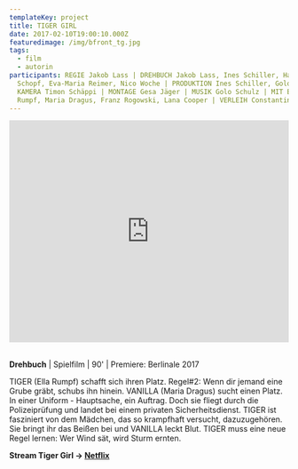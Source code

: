```yaml
---
templateKey: project
title: TIGER GIRL
date: 2017-02-10T19:00:10.000Z
featuredimage: /img/bfront_tg.jpg
tags:
  - film
  - autorin
participants: REGIE Jakob Lass | DREHBUCH Jakob Lass, Ines Schiller, Hannah
  Schopf, Eva-Maria Reimer, Nico Woche | PRODUKTION Ines Schiller, Golo Schulz |
  KAMERA Timon Schäppi | MONTAGE Gesa Jäger | MUSIK Golo Schulz | MIT Ella
  Rumpf, Maria Dragus, Franz Rogowski, Lana Cooper​ | VERLEIH Constantin Film
---
```

<iframe width="100%" height="400" src="https://www.youtube.com/embed/xzZwziX9u30" frameborder="0" allow="accelerometer; autoplay; encrypted-media; gyroscope; picture-in-picture" allowfullscreen></iframe>

\
**Drehbuch** | Spielfilm | 90' | Premiere: Berlinale 2017  

TIGER (Ella Rumpf) schafft sich ihren Platz. Regel#2: Wenn dir jemand eine Grube gräbt, schubs ihn hinein. VANILLA (Maria Dragus) sucht einen Platz. In einer Uniform - Hauptsache, ein Auftrag. Doch sie fliegt durch die Polizeiprüfung und landet bei einem privaten Sicherheitsdienst. TIGER ist fasziniert von dem Mädchen, das so krampfhaft versucht, dazuzugehören. Sie bringt ihr das Beißen bei und VANILLA leckt Blut. TIGER muss eine neue Regel lernen: Wer Wind sät, wird Sturm ernten.

**Stream Tiger Girl -> [Netflix](https://www.netflix.com/title/81151855)**